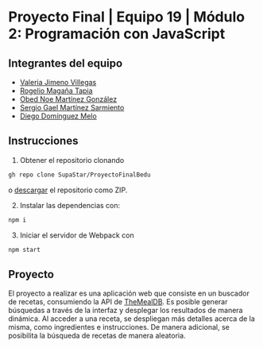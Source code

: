# Proyecto Final | Equipo 19 | Módulo 2: Programación con JavaScript

## Integrantes del equipo

- [Valeria Jimeno Villegas](https://github.com/valjime95)
- [Rogelio Magaña Tapia](https://github.com/MaganaRogelio)
- [Obed Noe Martínez González](https://github.com/SupaStar)
- [Sergio Gael Martínez Sarmiento](https://github.com/Searge1357)
- [Diego Domínguez Melo](https://github.com/POWRFULCOW89)

## Instrucciones

1. Obtener el repositorio clonando

```sh
gh repo clone SupaStar/ProyectoFinalBedu
```

o [descargar](https://github.com/SupaStar/ProyectoFinalBedu/archive/refs/heads/master.zip) el repositorio como ZIP.

2. Instalar las dependencias con:

```sh
npm i
```

3. Iniciar el servidor de Webpack con

```sh
npm start
```

## Proyecto

El proyecto a realizar es una aplicación web que consiste en un buscador de recetas, consumiendo la API de [TheMealDB](https://www.themealdb.com/api.php). Es posible generar búsquedas a través de la interfaz y desplegar los resultados de manera dinámica. Al acceder a una receta, se despliegan más detalles acerca de la misma, como ingredientes e instrucciones. De manera adicional, se posibilita la búsqueda de recetas de manera aleatoria.
